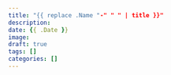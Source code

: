 ```yaml
---
title: "{{ replace .Name "-" " " | title }}"
description: 
date: {{ .Date }}
image: 
draft: true
tags: []
categories: []
---
```

